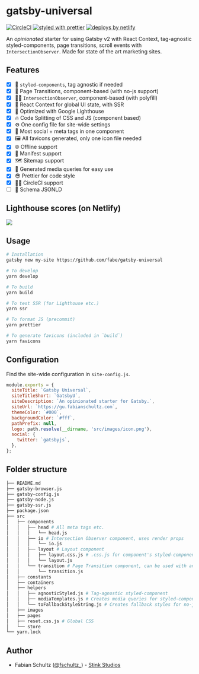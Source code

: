 # gatsby-universal

[![CircleCI](https://circleci.com/gh/fabe/gatsby-universal.svg?style=svg)](https://circleci.com/gh/fabe/gatsby-universal) [![styled with prettier](https://img.shields.io/badge/styled_with-prettier-ff69b4.svg)](https://github.com/prettier/prettier) [![deploys by netlify](https://img.shields.io/badge/deploys%20by-netlify-00c7b7.svg)](https://www.netlify.com)

An *opinionated* starter for using Gatsby v2 with React Context, tag-agnostic styled-components, page transitions, scroll events with `IntersectionObserver`. Made for state of the art marketing sites.

## Features

- [X] 💅 `styled-components`, tag agnostic if needed
- [X] 🤩 Page Transitions, component-based (with no-js support)
- [X] 👮‍♂️ `IntersectionObserver`, component-based (with polyfill)
- [X] 🌿 React Context for global UI state, with SSR
- [X] 💯 Optimized with Google Lighthouse
- [X] 🔥 Code Splitting of CSS and JS (component based)
- [X] ⚙️ One config file for site-wide settings
- [X] 💙 Most social + meta tags in one component
- [X] 🖼 All favicons generated, only one icon file needed
- [X] 🌐 Offline support
- [X] 📄 Manifest support
- [X] 🗺 Sitemap support
- [X] 📱 Generated media queries for easy use
- [X] 😎 Prettier for code style
- [X] 👷‍♂️ CircleCI support
- [ ] 🐙 Schema JSONLD

## Lighthouse scores (on Netlify)

![](https://i.imgur.com/9eaP682.png)

## Usage

```bash
# Installation
gatsby new my-site https://github.com/fabe/gatsby-universal

# To develop
yarn develop

# To build
yarn build

# To test SSR (for Lighthouse etc.)
yarn ssr

# To format JS (precommit)
yarn prettier

# To generate favicons (included in `build`)
yarn favicons
```

## Configuration

Find the site-wide configuration in `site-config.js`.

```js
module.exports = {
  siteTitle: `Gatsby Universal`,
  siteTitleShort: `GatsbyU`,
  siteDescription: `An opinionated starter for Gatsby.`,
  siteUrl: `https://gu.fabianschultz.com`,
  themeColor: `#000`,
  backgroundColor: `#fff`,
  pathPrefix: null,
  logo: path.resolve(__dirname, 'src/images/icon.png'),
  social: {
    twitter: `gatsbyjs`,
  },
};
```

## Folder structure
```bash
├── README.md
├── gatsby-browser.js
├── gatsby-config.js
├── gatsby-node.js
├── gatsby-ssr.js
├── package.json
├── src
│   ├── components
│   │   ├── head # All meta tags etc.
│   │   │   └── head.js
│   │   ├── io # Intersection Observer component, uses render props
│   │   │   └── io.js
│   │   ├── layout # Layout component
│   │   │   ├── layout.css.js # .css.js for component's styled-components
│   │   │   └── layout.js
│   │   └── transition # Page Transition component, can be used with any other
│   │       └── transition.js
│   ├── constants
│   ├── containers
│   ├── helpers
│   │   ├── agnosticStyled.js # Tag-agnostic styled-component
│   │   ├── mediaTemplates.js # Creates media queries for styled-components
│   │   └── toFallbackStyleString.js # Creates fallback styles for no-js page transitions
│   ├── images
│   ├── pages
│   ├── reset.css.js # Global CSS
│   └── store
└── yarn.lock
```

## Author

* Fabian Schultz ([@fschultz\_](https://twitter.com/fschultz_)) - [Stink Studios](https://stinkstudios.com)
